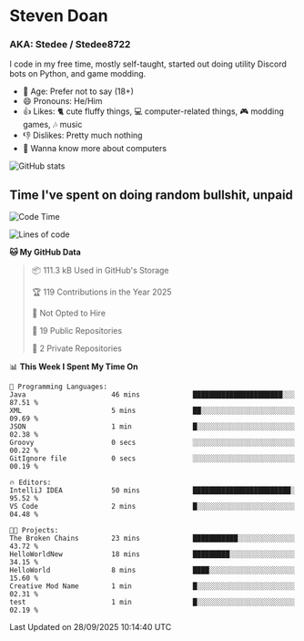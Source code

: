 # Steven Doan
### AKA: Stedee / Stedee8722
I code in my free time, mostly self-taught, started out doing utility Discord bots on Python, and game modding.

- 🤔 Age: Prefer not to say (18+)
- 😄 Pronouns: He/Him
- 👍 Likes: 🐈 cute fluffy things, 💻 computer-related things, 🎮 modding games, 🎶 music
- 👎 Dislikes: Pretty much nothing
- 🥹 Wanna know more about computers

![GitHub stats](https://github-readme-stats-iota-mocha-40.vercel.app/api?username=Stedee8722&show=prs_merged,prs_merged_percentage&show_icons=true&theme=transparent)

## Time I've spent on doing random bullshit, unpaid
<!--START_SECTION:Time I've spent on doing random bullshit, unpaid-->
![Code Time](http://img.shields.io/badge/Code%20Time-328%20hrs%208%20mins-blue)

![Lines of code](https://img.shields.io/badge/From%20Hello%20World%20I%27ve%20Written-87.2%20thousand%20lines%20of%20code-blue)

**🐱 My GitHub Data** 

> 📦 111.3 kB Used in GitHub's Storage 
 > 
> 🏆 119 Contributions in the Year 2025
 > 
> 🚫 Not Opted to Hire
 > 
> 📜 19 Public Repositories 
 > 
> 🔑 2 Private Repositories 
 > 
📊 **This Week I Spent My Time On** 

```text
💬 Programming Languages: 
Java                     46 mins             ██████████████████████░░░   87.51 % 
XML                      5 mins              ██░░░░░░░░░░░░░░░░░░░░░░░   09.69 % 
JSON                     1 min               █░░░░░░░░░░░░░░░░░░░░░░░░   02.38 % 
Groovy                   0 secs              ░░░░░░░░░░░░░░░░░░░░░░░░░   00.22 % 
GitIgnore file           0 secs              ░░░░░░░░░░░░░░░░░░░░░░░░░   00.19 % 

🔥 Editors: 
IntelliJ IDEA            50 mins             ████████████████████████░   95.52 % 
VS Code                  2 mins              █░░░░░░░░░░░░░░░░░░░░░░░░   04.48 % 

🐱‍💻 Projects: 
The Broken Chains        23 mins             ███████████░░░░░░░░░░░░░░   43.72 % 
HelloWorldNew            18 mins             █████████░░░░░░░░░░░░░░░░   34.15 % 
HelloWorld               8 mins              ████░░░░░░░░░░░░░░░░░░░░░   15.60 % 
Creative Mod Name        1 min               █░░░░░░░░░░░░░░░░░░░░░░░░   02.31 % 
test                     1 min               █░░░░░░░░░░░░░░░░░░░░░░░░   02.19 % 
```


 Last Updated on 28/09/2025 10:14:40 UTC
<!--END_SECTION:Time I've spent on doing random bullshit, unpaid-->

